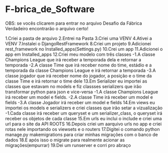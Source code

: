 # F-brica_de_Software
OBS: se vocês clicarem para entrar no arquivo Desafio da Fábrica Verdadeiro encontrarão o arquivo certo!

1.Criei a pasta de arquivo
2.Entrei na Pasta
3.Criei uma VENV
4.Ativei a VENV
7.Instalei o DjangoRestFramework
8.Criei um projeto
9.Adicionei rest_framework no Installed_apps(Settings.py)
10.Crei um app
11.Adicionei o app em Installed_apps
12.Criei meu modelo com três classes
-1.A classe Champions League que irá receber a temporada dela e retornar a temporada
-2.A classe Time que irá receber nome do time, estádio e a temporada da classe Champions League e irá retornar a temporada
-3.A classe jogador que irá receber nome do jogador, a posição e o time da classe Time e irá retornar o time dele
13.Em Serializer eu importei as classes que estavam no models e fiz classses serializers que irão transformar python para json e vice-versa
-1.A classe Champions League irá receber um model e fields. 
-2.A classe Time irá receber um model e fields
-3.A classe Jogador irá receber um model e fields
14.Em views eu importei os models e serializers e criei classes que irão setar a vizualização
-1.Cada classe irá receber um queryset e um serializer_class, o queryset irá receber os objetos de cada classe
15.Em urls eu inclui o include e criei uma url para o site da API ROOTS
16.Depois criei um aarquivo urls no app e criei rotas nele importando os viewsets e o routers
17.Digitei o comando python manage.py makemigrations para criar minhas migrações com o banco de dados
18.E após isso o migrate para realmente acionar as migrações(empurrar)
19.Dei um runserver e corri pro abraço
